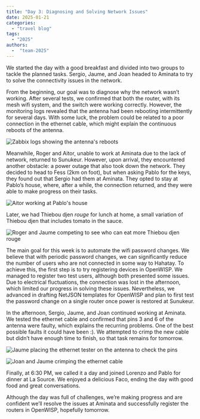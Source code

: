 ```yaml
---
title: "Day 3: Diagnosing and Solving Network Issues"
date: 2025-01-21
categories: 
  - "travel blog"
tags:
  - "2025"
authors:
  -  "team-2025"
---
```


We started the day with a good breakfast and divided into two groups to tackle the planned tasks. Sergio, Jaume, and Joan headed to Aminata to try to solve the connectivity issues in the network.

From the beginning, our goal was to diagnose why the network wasn’t working. After several tests, we confirmed that both the router, with its mesh wifi system, and the switch were working correctly. However, the monitoring logs revealed that the antenna had been rebooting intermittently for several days. With some luck, the problem could be related to a poor connection in the ethernet cable, which might explain the continuous reboots of the antenna.

![Zabbix logs showing the antenna's reboots](images/zabbix-logs.png "Zabbix logs showing the antenna's reboots")

Meanwhile, Roger and Aitor, unable to work at Aminata due to the lack of network, returned to Sunukeur. However, upon arrival, they encountered another obstacle: a power outage that also took down the network. They decided to head to Fess (2km on foot), but when asking Pablo for the keys, they found out that Sergio had them at Aminata. They opted to stay at Pablo’s house, where, after a while, the connection returned, and they were able to make progress on their tasks.

![Aitor working at Pablo's house](images/aitor_casa_pablo.jpg "Aitor working at Pablo's house")

Later, we had Thiebou djen *rouge* for lunch at home, a small variation of Thiebou djen that includes tomato in the sauce.

![Roger and Jaume competing to see who can eat more Thiebou djen *rouge*](images/thiebudjen_tomate.jpg "Roger and Jaume competing to see who can eat more Thiebou djen *rouge*")

The main goal for this week is to automate the wifi password changes. We believe that with periodic password changes, we can significantly reduce the number of users who are not connected in some way to Hahatay. To achieve this, the first step is to try registering devices in OpenWISP. We managed to register two test users, although both presented some issues. Due to electrical fluctuations, the connection was lost in the afternoon, which limited our progress in solving these issues. Nevertheless, we advanced in drafting NetJSON templates for OpenWISP and plan to first test the password change on a single router once power is restored at Sunukeur.

In the afternoon, Sergio, Jaume, and Joan continued working at Aminata. We tested the ethernet cable and confirmed that pins 3 and 6 of the antenna were faulty, which explains the recurring problems. One of the best possible faults it could have been :). We attempted to crimp the new cable but didn’t have enough time to finish, so that task remains for tomorrow.

![Jaume placing the ethernet tester on the antenna to check the pins](images/jaume_subido_a_la_antena.jpg "Jaume placing the ethernet tester on the antenna to check the pins")

![Joan and Jaume crimping the ethernet cable](images/crimpando_cable.jpg "Joan and Jaume crimping the ethernet cable")

Finally, at 6:30 PM, we called it a day and joined Lorenzo and Pablo for dinner at La Source. We enjoyed a delicious Faco, ending the day with good food and great conversations.

Although the day was full of challenges, we’re making progress and are confident we’ll resolve the issues at Aminata and successfully register the routers in OpenWISP, hopefully tomorrow.

